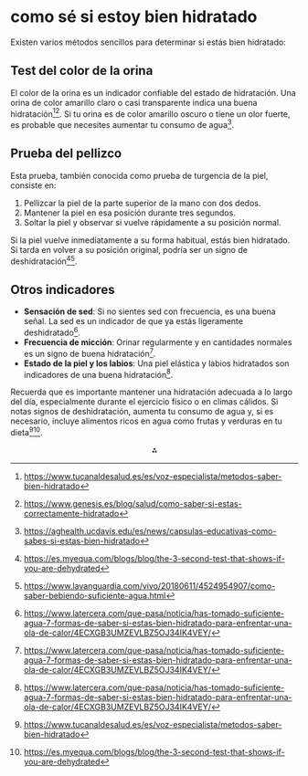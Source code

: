 # como sé si estoy bien hidratado

Existen varios métodos sencillos para determinar si estás bien hidratado:

## Test del color de la orina

El color de la orina es un indicador confiable del estado de hidratación. Una orina de color amarillo claro o casi transparente indica una buena hidratación[^1][^4]. Si tu orina es de color amarillo oscuro o tiene un olor fuerte, es probable que necesites aumentar tu consumo de agua[^3].

## Prueba del pellizco

Esta prueba, también conocida como prueba de turgencia de la piel, consiste en:

1. Pellizcar la piel de la parte superior de la mano con dos dedos.
2. Mantener la piel en esa posición durante tres segundos.
3. Soltar la piel y observar si vuelve rápidamente a su posición normal.

Si la piel vuelve inmediatamente a su forma habitual, estás bien hidratado. Si tarda en volver a su posición original, podría ser un signo de deshidratación[^2][^5].

## Otros indicadores

- **Sensación de sed**: Si no sientes sed con frecuencia, es una buena señal. La sed es un indicador de que ya estás ligeramente deshidratado[^6].
- **Frecuencia de micción**: Orinar regularmente y en cantidades normales es un signo de buena hidratación[^6].
- **Estado de la piel y los labios**: Una piel elástica y labios hidratados son indicadores de una buena hidratación[^6].

Recuerda que es importante mantener una hidratación adecuada a lo largo del día, especialmente durante el ejercicio físico o en climas cálidos. Si notas signos de deshidratación, aumenta tu consumo de agua y, si es necesario, incluye alimentos ricos en agua como frutas y verduras en tu dieta[^1][^2].

<div style="text-align: center">⁂</div>

[^1]: https://www.tucanaldesalud.es/es/voz-especialista/metodos-saber-bien-hidratado

[^2]: https://es.myequa.com/blogs/blog/the-3-second-test-that-shows-if-you-are-dehydrated

[^3]: https://aghealth.ucdavis.edu/es/news/capsulas-educativas-como-sabes-si-estas-bien-hidratado

[^4]: https://www.genesis.es/blog/salud/como-saber-si-estas-correctamente-hidratado

[^5]: https://www.lavanguardia.com/vivo/20180611/4524954907/como-saber-bebiendo-suficiente-agua.html

[^6]: https://www.latercera.com/que-pasa/noticia/has-tomado-suficiente-agua-7-formas-de-saber-si-estas-bien-hidratado-para-enfrentar-una-ola-de-calor/4ECXGB3UMZEVLBZ5OJ34IK4VEY/

[^7]: https://www.quironsalud.com/es/comunicacion/contenidos-salud/detectar-problema-de-hidratacion

[^8]: https://salud.nih.gov/recursos-de-salud/nih-noticias-de-salud/hidratarse-para-estar-sano

